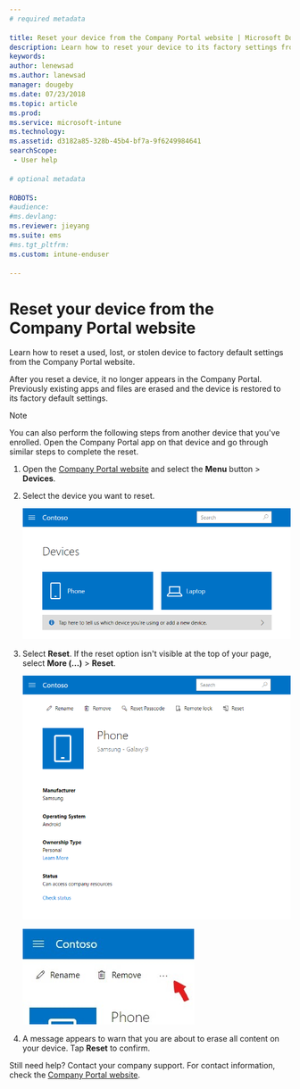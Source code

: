 ```yaml
---
# required metadata

title: Reset your device from the Company Portal website | Microsoft Docs
description: Learn how to reset your device to its factory settings from the Company Portal website.
keywords:
author: lenewsad
ms.author: lanewsad
manager: dougeby
ms.date: 07/23/2018
ms.topic: article
ms.prod:
ms.service: microsoft-intune
ms.technology:
ms.assetid: d3182a85-328b-45b4-bf7a-9f6249984641
searchScope:
 - User help

# optional metadata

ROBOTS:  
#audience:
#ms.devlang:
ms.reviewer: jieyang
ms.suite: ems
#ms.tgt_pltfrm:
ms.custom: intune-enduser

---
```



# Reset your device from the Company Portal website

Learn how to reset a used, lost, or stolen device to factory default settings from the Company Portal website.  

After you reset a device, it no longer appears in the Company Portal. Previously existing apps and files are erased and the device is restored to its factory default settings.

> [!Note]
> You can also perform the following steps from another device that you've enrolled. Open the Company Portal app on that device and go through similar steps to complete the reset.  

1. Open the [Company Portal website](https://portal.manage.microsoft.com/helpdesk) and select the __Menu__ button > __Devices__.

2. Select the device you want to reset.

    ![A screenshot of the Devices page, with 2 tiles that show unidentified, generically named devices. A gray banner sits directly below the devices and prompts user to identify the device they are using or add a new one.](./media/rename-reset-device-step2-1808.png)

3. Select **Reset**. If the reset option isn't visible at the top of your page, select **More (…)** > **Reset**. 

   ![Device details page for a selected device on the Company Portal website, with a list of links at the top showing Rename, Remove, Reset Device, Reset Passcode, and Remote Lock. ](./media/rename-reset-device-1808.png)  
  
   ![Zoomed in view of the More icon, highlighted with a red box.](./media/rename-reset-device-step3-more-1808.png)    

4. A message appears to warn that you are about to erase all content on your device. Tap **Reset** to confirm.  

Still need help? Contact your company support. For contact information, check the [Company Portal website](https://portal.manage.microsoft.com/helpdesk).
